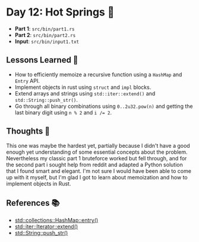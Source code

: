 # Day 12: Hot Springs 🌊

- **Part 1**: `src/bin/part1.rs`
- **Part 2**: `src/bin/part2.rs`
- **Input**: `src/bin/input1.txt`

## Lessons Learned 📝
- How to efficiently memoize a recursive function using a `HashMap` and `Entry` API.
- Implement objects in rust using `struct` and `impl` blocks.
- Extend arrays and strings using `std::iter::extend()` and `std::String::push_str()`.
- Go through all binary combinations using `0..2u32.pow(n)` and getting the last binary digit using `n % 2` and `i /= 2`.

## Thoughts 🤔
This one was maybe the hardest yet, partially because I didn't have a good enough yet understanding of some essential concepts about the problem. Nevertheless my classic part 1 bruteforce worked but fell through, and for the second part i sought help from reddit and adapted a Python solution that I found smart and elegant. I'm not sure I would have been able to come up with it myself, but I'm glad I got to learn about memoization and how to implement objects in Rust.

## References 📚
- [std::collections::HashMap::entry()](https://doc.rust-lang.org/std/collections/hash_map/enum.Entry.html)
- [std::iter::Iterator::extend()](https://doc.rust-lang.org/std/iter/trait.Iterator.html#method.extend)
- [std::String::push_str()](https://doc.rust-lang.org/std/string/struct.String.html#method.push_str)
